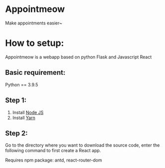 # Appointmeow
 Make appointments easier~

# How to setup:
Appointmeow is a webapp based on python Flask and Javascript React

## Basic requirement:
Python == 3.9.5

## Step 1:
1. Install [Node JS](https://nodejs.org)
2. Install [Yarn](https://classic.yarnpkg.com/en/docs/install)

## Step 2:
Go to the directory where you want to download the source code, enter the following command to first create a React app.

Requires npm package: antd, react-router-dom
